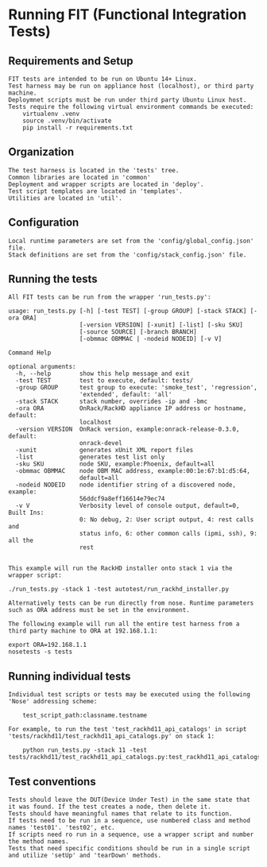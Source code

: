 # Running FIT (Functional Integration Tests)


## Requirements and Setup

    FIT tests are intended to be run on Ubuntu 14+ Linux.
    Test harness may be run on appliance host (localhost), or third party machine.
    Deploymnet scripts must be run under third party Ubuntu Linux host.
    Tests require the following virtual environment commands be executed:
        virtualenv .venv
        source .venv/bin/activate
        pip install -r requirements.txt

## Organization

    The test harness is located in the 'tests' tree.
    Common libraries are located in 'common'
    Deployment and wrapper scripts are located in 'deploy'.
    Test script templates are located in 'templates'.
    Utilities are located in 'util'.

## Configuration

    Local runtime parameters are set from the 'config/global_config.json' file.
    Stack definitions are set from the 'config/stack_config.json' file.

## Running the tests

    All FIT tests can be run from the wrapper 'run_tests.py':

    usage: run_tests.py [-h] [-test TEST] [-group GROUP] [-stack STACK] [-ora ORA]
                        [-version VERSION] [-xunit] [-list] [-sku SKU]
                        [-source SOURCE] [-branch BRANCH]
                        [-obmmac OBMMAC | -nodeid NODEID] [-v V]

    Command Help

    optional arguments:
      -h, --help        show this help message and exit
      -test TEST        test to execute, default: tests/
      -group GROUP      test group to execute: 'smoke_test', 'regression',
                        'extended', default: 'all'
      -stack STACK      stack number, overrides -ip and -bmc
      -ora ORA          OnRack/RackHD appliance IP address or hostname, default:
                        localhost
      -version VERSION  OnRack version, example:onrack-release-0.3.0, default:
                        onrack-devel
      -xunit            generates xUnit XML report files
      -list             generates test list only
      -sku SKU          node SKU, example:Phoenix, default=all
      -obmmac OBMMAC    node OBM MAC address, example:00:1e:67:b1:d5:64,
                        default=all
      -nodeid NODEID    node identifier string of a discovered node, example:
                        56ddcf9a8eff16614e79ec74
      -v V              Verbosity level of console output, default=0, Built Ins:
                        0: No debug, 2: User script output, 4: rest calls and
                        status info, 6: other common calls (ipmi, ssh), 9: all the
                        rest


    This example will run the RackHD installer onto stack 1 via the wrapper script:

    ./run_tests.py -stack 1 -test autotest/run_rackhd_installer.py

    Alternatively tests can be run directly from nose. Runtime parameters such as ORA address must be set in the environment.

    The following example will run all the entire test harness from a third party machine to ORA at 192.168.1.1:

    export ORA=192.168.1.1
    nosetests -s tests

## Running individual tests

    Individual test scripts or tests may be executed using the following 'Nose' addressing scheme:

        test_script_path:classname.testname

    For example, to run the test 'test_rackhd11_api_catalogs' in script 'tests/rackhd11/test_rackhd11_api_catalogs.py' on stack 1:

        python run_tests.py -stack 11 -test tests/rackhd11/test_rackhd11_api_catalogs.py:test_rackhd11_api_catalogs.test_api_11_catalogs

## Test conventions

    Tests should leave the DUT(Device Under Test) in the same state that it was found. If the test creates a node, then delete it.
    Tests should have meaningful names that relate to its function.
    If tests need to be run in a sequence, use numbered class and method names 'test01'. 'test02', etc.
    If scripts need ro run in a sequence, use a wrapper script and number the method names.
    Tests that need specific conditions should be run in a single script and utilize 'setUp' and 'tearDown' methods.

